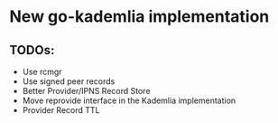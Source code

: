 # New go-kademlia implementation

## TODOs:

- Use rcmgr
- Use signed peer records
- Better Provider/IPNS Record Store
- Move reprovide interface in the Kademlia implementation
- Provider Record TTL